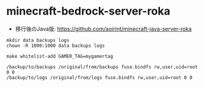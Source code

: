 # minecraft-bedrock-server-roka

- 移行後のJava版: <https://github.com/aoirint/minecraft-java-server-roka>

```shell
mkdir data backups logs
chown -R 1000:1000 data backups logs
```

```shell
make whitelist-add GAMER_TAG=mygamertag
```

```fstab
/backup/to/backups /original/from/backups fuse.bindfs rw,user,uid=root 0 0
/backup/to/logs /original/from/logs fuse.bindfs rw,user,uid=root 0 0
```

